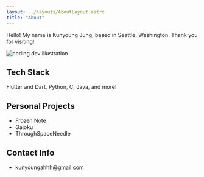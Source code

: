 ```yaml
---
layout: ../layouts/AboutLayout.astro
title: "About"
---
```


<!-- AstroPaper is a minimal, responsive and SEO-friendly Astro blog theme. I designed and crafted this based on [my personal blog](https://satnaing.dev/blog).

This theme is aimed to be accessible out of the box. Light and dark mode are supported by
default and additional color schemes can also be configured.

This theme is self-documented \_ which means articles/posts in this theme can also be considered as documentations. So, see the documentation for more info. -->
Hello!
My name is Kunyoung Jung, based in Seattle, Washington.
Thank you for visiting!

<div>
  <img src="/assets/dev.svg" class="sm:w-1/2 mx-auto" alt="coding dev illustration">
</div>

## Tech Stack

Flutter and Dart, Python, C, Java, and more!

## Personal Projects

- Frozen Note
- Gajoku
- ThroughSpaceNeedle

## Contact Info
- kunyoungahhh@gmail.com
